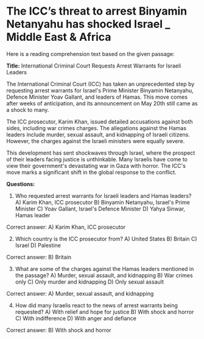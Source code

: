 # The ICC’s threat to arrest Binyamin Netanyahu has shocked Israel _ Middle East & Africa

Here is a reading comprehension text based on the given passage:

**Title:** International Criminal Court Requests Arrest Warrants for Israeli Leaders

The International Criminal Court (ICC) has taken an unprecedented step by requesting arrest warrants for Israel's Prime Minister Binyamin Netanyahu, Defence Minister Yoav Gallant, and leaders of Hamas. This move comes after weeks of anticipation, and its announcement on May 20th still came as a shock to many.

The ICC prosecutor, Karim Khan, issued detailed accusations against both sides, including war crimes charges. The allegations against the Hamas leaders include murder, sexual assault, and kidnapping of Israeli citizens. However, the charges against the Israeli ministers were equally severe.

This development has sent shockwaves through Israel, where the prospect of their leaders facing justice is unthinkable. Many Israelis have come to view their government's devastating war in Gaza with horror. The ICC's move marks a significant shift in the global response to the conflict.

**Questions:**

1. Who requested arrest warrants for Israeli leaders and Hamas leaders?
A) Karim Khan, ICC prosecutor
B) Binyamin Netanyahu, Israel's Prime Minister
C) Yoav Gallant, Israel's Defence Minister
D) Yahya Sinwar, Hamas leader

Correct answer: A) Karim Khan, ICC prosecutor

2. Which country is the ICC prosecutor from?
A) United States
B) Britain
C) Israel
D) Palestine

Correct answer: B) Britain

3. What are some of the charges against the Hamas leaders mentioned in the passage?
A) Murder, sexual assault, and kidnapping
B) War crimes only
C) Only murder and kidnapping
D) Only sexual assault

Correct answer: A) Murder, sexual assault, and kidnapping

4. How did many Israelis react to the news of arrest warrants being requested?
A) With relief and hope for justice
B) With shock and horror
C) With indifference
D) With anger and defiance

Correct answer: B) With shock and horror